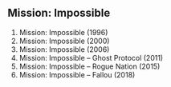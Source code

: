 ## Mission: Impossible
1. Mission: Impossible (1996)
1. Mission: Impossible (2000)
1. Mission: Impossible (2006)
1. Mission: Impossible – Ghost Protocol (2011)
1. Mission: Impossible – Rogue Nation (2015)
1. Mission: Impossible – Fallou (2018)
